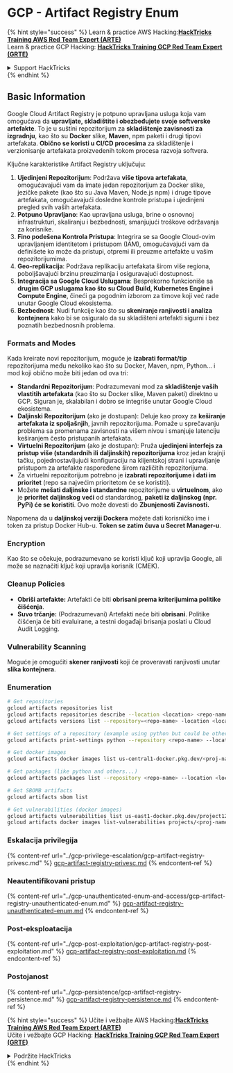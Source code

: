 # GCP - Artifact Registry Enum

{% hint style="success" %}
Learn & practice AWS Hacking:<img src="../../../.gitbook/assets/image (1).png" alt="" data-size="line">[**HackTricks Training AWS Red Team Expert (ARTE)**](https://training.hacktricks.xyz/courses/arte)<img src="../../../.gitbook/assets/image (1).png" alt="" data-size="line">\
Learn & practice GCP Hacking: <img src="../../../.gitbook/assets/image (2).png" alt="" data-size="line">[**HackTricks Training GCP Red Team Expert (GRTE)**<img src="../../../.gitbook/assets/image (2).png" alt="" data-size="line">](https://training.hacktricks.xyz/courses/grte)

<details>

<summary>Support HackTricks</summary>

* Check the [**subscription plans**](https://github.com/sponsors/carlospolop)!
* **Join the** 💬 [**Discord group**](https://discord.gg/hRep4RUj7f) or the [**telegram group**](https://t.me/peass) or **follow** us on **Twitter** 🐦 [**@hacktricks\_live**](https://twitter.com/hacktricks\_live)**.**
* **Share hacking tricks by submitting PRs to the** [**HackTricks**](https://github.com/carlospolop/hacktricks) and [**HackTricks Cloud**](https://github.com/carlospolop/hacktricks-cloud) github repos.

</details>
{% endhint %}

## Basic Information

Google Cloud Artifact Registry je potpuno upravljana usluga koja vam omogućava da **upravljate, skladištite i obezbeđujete svoje softverske artefakte**. To je u suštini repozitorijum za **skladištenje zavisnosti za izgradnju**, kao što su **Docker** slike, **Maven**, npm paketi i drugi tipovi artefakata. **Obično se koristi u CI/CD procesima** za skladištenje i verzionisanje artefakata proizvedenih tokom procesa razvoja softvera.

Ključne karakteristike Artifact Registry uključuju:

1. **Ujedinjeni Repozitorijum**: Podržava **više tipova artefakata**, omogućavajući vam da imate jedan repozitorijum za Docker slike, jezičke pakete (kao što su Java Maven, Node.js npm) i druge tipove artefakata, omogućavajući dosledne kontrole pristupa i ujedinjeni pregled svih vaših artefakata.
2. **Potpuno Upravljano**: Kao upravljana usluga, brine o osnovnoj infrastrukturi, skaliranju i bezbednosti, smanjujući troškove održavanja za korisnike.
3. **Fino podešena Kontrola Pristupa**: Integrira se sa Google Cloud-ovim upravljanjem identitetom i pristupom (IAM), omogućavajući vam da definišete ko može da pristupi, otpremi ili preuzme artefakte u vašim repozitorijumima.
4. **Geo-replikacija**: Podržava replikaciju artefakata širom više regiona, poboljšavajući brzinu preuzimanja i osiguravajući dostupnost.
5. **Integracija sa Google Cloud Uslugama**: Besprekorno funkcioniše sa **drugim GCP uslugama kao što su Cloud Build, Kubernetes Engine i Compute Engine**, čineći ga pogodnim izborom za timove koji već rade unutar Google Cloud ekosistema.
6. **Bezbednost**: Nudi funkcije kao što su **skeniranje ranjivosti i analiza kontejnera** kako bi se osiguralo da su skladišteni artefakti sigurni i bez poznatih bezbednosnih problema.

### Formats and Modes

Kada kreirate novi repozitorijum, moguće je **izabrati format/tip** repozitorijuma među nekoliko kao što su Docker, Maven, npm, Python... i mod koji obično može biti jedan od ova tri:

* **Standardni Repozitorijum**: Podrazumevani mod za **skladištenje vaših vlastitih artefakata** (kao što su Docker slike, Maven paketi) direktno u GCP. Siguran je, skalabilan i dobro se integriše unutar Google Cloud ekosistema.
* **Daljinski Repozitorijum** (ako je dostupan): Deluje kao proxy za **keširanje artefakata iz spoljašnjih**, javnih repozitorijuma. Pomaže u sprečavanju problema sa promenama zavisnosti na višem nivou i smanjuje latenciju keširanjem često pristupanih artefakata.
* **Virtuelni Repozitorijum** (ako je dostupan): Pruža **ujedinjeni interfejs za pristup više (standardnih ili daljinskih) repozitorijuma** kroz jedan krajnji tačku, pojednostavljujući konfiguraciju na klijentskoj strani i upravljanje pristupom za artefakte raspoređene širom različitih repozitorijuma.
* Za virtuelni repozitorijum potrebno je **izabrati repozitorijume i dati im prioritet** (repo sa najvećim prioritetom će se koristiti).
* Možete **mešati daljinske i standardne** repozitorijume u **virtuelnom**, ako je **prioritet** **daljinskog** **veći** od standardnog, **paketi iz daljinskog (npr. PyPi) će se koristiti**. Ovo može dovesti do **Zbunjenosti Zavisnosti.**

Napomena da u **daljinskoj verziji Dockera** možete dati korisničko ime i token za pristup Docker Hub-u. **Token se zatim čuva u Secret Manager-u**.

### Encryption

Kao što se očekuje, podrazumevano se koristi ključ koji upravlja Google, ali može se naznačiti ključ koji upravlja korisnik (CMEK).

### Cleanup Policies

* **Obriši artefakte:** Artefakti će biti **obrisani prema kriterijumima politike čišćenja**.
* **Suvo trčanje:** (Podrazumevani) Artefakti neće biti **obrisani**. Politike čišćenja će biti evaluirane, a testni događaji brisanja poslati u Cloud Audit Logging.

### Vulnerability Scanning

Moguće je omogućiti **skener ranjivosti** koji će proveravati ranjivosti unutar **slika kontejnera**.

### Enumeration
```bash
# Get repositories
gcloud artifacts repositories list
gcloud artifacts repositories describe --location <location> <repo-name>
gcloud artifacts versions list --repository=<repo-name> -location <location> --package <package-name>

# Get settings of a repository (example using python but could be other)
gcloud artifacts print-settings python --repository <repo-name> --location <location>

# Get docker images
gcloud artifacts docker images list us-central1-docker.pkg.dev/<proj-name>/<repo-name>

# Get packages (like python and others...)
gcloud artifacts packages list --repository <repo-name> --location <location>

# Get SBOMB artifacts
gcloud artifacts sbom list

# Get vulnerabilities (docker images)
gcloud artifacts vulnerabilities list us-east1-docker.pkg.dev/project123/repository123/someimage@sha256:49765698074d6d7baa82f
gcloud artifacts docker images list-vulnerabilities projects/<proj-name>/locations/<location>/scans/<scan-uuid>
```
### Eskalacija privilegija

{% content-ref url="../gcp-privilege-escalation/gcp-artifact-registry-privesc.md" %}
[gcp-artifact-registry-privesc.md](../gcp-privilege-escalation/gcp-artifact-registry-privesc.md)
{% endcontent-ref %}

### Neautentifikovani pristup

{% content-ref url="../gcp-unauthenticated-enum-and-access/gcp-artifact-registry-unauthenticated-enum.md" %}
[gcp-artifact-registry-unauthenticated-enum.md](../gcp-unauthenticated-enum-and-access/gcp-artifact-registry-unauthenticated-enum.md)
{% endcontent-ref %}

### Post-eksploatacija

{% content-ref url="../gcp-post-exploitation/gcp-artifact-registry-post-exploitation.md" %}
[gcp-artifact-registry-post-exploitation.md](../gcp-post-exploitation/gcp-artifact-registry-post-exploitation.md)
{% endcontent-ref %}

### Postojanost

{% content-ref url="../gcp-persistence/gcp-artifact-registry-persistence.md" %}
[gcp-artifact-registry-persistence.md](../gcp-persistence/gcp-artifact-registry-persistence.md)
{% endcontent-ref %}

{% hint style="success" %}
Učite i vežbajte AWS Hacking:<img src="../../../.gitbook/assets/image (1).png" alt="" data-size="line">[**HackTricks Training AWS Red Team Expert (ARTE)**](https://training.hacktricks.xyz/courses/arte)<img src="../../../.gitbook/assets/image (1).png" alt="" data-size="line">\
Učite i vežbajte GCP Hacking: <img src="../../../.gitbook/assets/image (2).png" alt="" data-size="line">[**HackTricks Training GCP Red Team Expert (GRTE)**<img src="../../../.gitbook/assets/image (2).png" alt="" data-size="line">](https://training.hacktricks.xyz/courses/grte)

<details>

<summary>Podržite HackTricks</summary>

* Proverite [**planove pretplate**](https://github.com/sponsors/carlospolop)!
* **Pridružite se** 💬 [**Discord grupi**](https://discord.gg/hRep4RUj7f) ili [**telegram grupi**](https://t.me/peass) ili **pratite** nas na **Twitteru** 🐦 [**@hacktricks\_live**](https://twitter.com/hacktricks\_live)**.**
* **Podelite hakerske trikove slanjem PR-ova na** [**HackTricks**](https://github.com/carlospolop/hacktricks) i [**HackTricks Cloud**](https://github.com/carlospolop/hacktricks-cloud) github repozitorijume.

</details>
{% endhint %}

